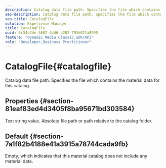 ```yaml
---
description: Catalog data file path. Specifies the file which contains the material data for this catalog.
seo-description: Catalog data file path. Specifies the file which contains the material data for this catalog.
seo-title: CatalogFile
solution: Experience Manager
title: CatalogFile
uuid: 6c34e24e-4602-4dd6-b202-793d621a8995
feature: "Dynamic Media Classic,SDK/API"
role: "Developer,Business Practitioner"
---
```


# CatalogFile{#catalogfile}

Catalog data file path. Specifies the file which contains the material data for this catalog.

## Properties {#section-81eaf83ed4d3405f8ba95671bd303584}

Text string value. Absolute file path or path relative to the catalog folder.

## Default {#section-7a1f82b4188e41a3915a78744cada9fb}

Empty, which indicates that this material catalog does not include any material data. 
